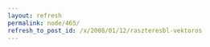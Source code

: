 ```yaml
---
layout: refresh
permalink: node/465/
refresh_to_post_id: /x/2008/01/12/raszteresbl-vektoros
---
```

